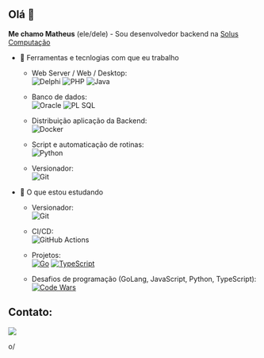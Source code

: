 
## Olá 👋

**Me chamo Matheus** (ele/dele) - Sou desenvolvedor backend na [Solus Computação](https://github.com/solussaude)


- 🔭 Ferramentas e tecnlogias com que eu trabalho
  - Web Server / Web / Desktop:\
  ![Delphi](https://img.shields.io/badge/Delphi_RAD_Studio-B22222?style=for-the-badge&logo=delphi&logoColor=white)
  ![PHP](https://img.shields.io/badge/PHP-777BB4?style=for-the-badge&logo=php&logoColor=white)
  ![Java](https://img.shields.io/badge/java-%23ED8B00.svg?style=for-the-badge&logo=openjdk&logoColor=white)

  - Banco de dados:\
  ![Oracle](https://img.shields.io/badge/Oracle-F80000?style=for-the-badge&logo=Oracle&logoColor=white)
  ![PL SQL](https://img.shields.io/badge/PLSQL-F80000?style=for-the-badge&logo=oracle&logoColor=black)

  - Distribuição aplicação da Backend:\
  ![Docker](https://img.shields.io/badge/Docker-2CA5E0?style=for-the-badge&logo=docker&logoColor=white)

  - Script e automaticação de rotinas:\
  ![Python](https://img.shields.io/badge/Python-FFD43B?style=for-the-badge&logo=python&logoColor=blue)

  - Versionador:\
  ![Git](https://img.shields.io/badge/GIT-E44C30?style=for-the-badge&logo=git&logoColor=white)

- 🌱 O que estou estudando
  - Versionador:\
  ![Git](https://img.shields.io/badge/GIT-E44C30?style=for-the-badge&logo=git&logoColor=white)
  - CI/CD:\
  ![GitHub Actions](https://img.shields.io/badge/github%20actions-%232671E5.svg?style=for-the-badge&logo=githubactions&logoColor=white)

  - Projetos:\
  [![Go](https://img.shields.io/badge/Go-00ADD8?style=for-the-badge&logo=go&logoColor=white)](https://github.com/matheusbarzon/products)
  [![TypeScript](https://img.shields.io/badge/TypeScript-007ACC?style=for-the-badge&logo=typescript&logoColor=white)](https://github.com/matheusbarzon/taskmanager)

  - Desafios de programação (GoLang, JavaScript, Python, TypeScript):\
  [![Code Wars](https://www.codewars.com/users/barzs/badges/micro)](https://github.com/matheusbarzon/codewars)


## Contato:

<div>
<a href="https://www.linkedin.com/in/matheus-barzon-12926b115/" target="_blank"><img src="https://img.shields.io/badge/-LinkedIn-%230077B5?style=for-the-badge&logo=linkedin&logoColor=white" target="_blank"></a>
</div>

o/
